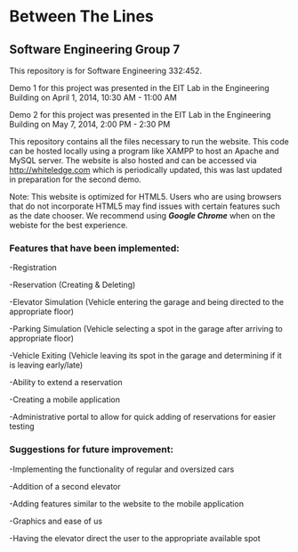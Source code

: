 <h1>Between The Lines</h1>

<h2>Software Engineering Group 7</h2>

This repository is for Software Engineering 332:452.

Demo 1 for this project was presented in the EIT Lab in the Engineering Building on April 1, 2014, 10:30 AM - 11:00 AM

Demo 2 for this project was presented in the EIT Lab in the Engineering Building on May 7, 2014, 2:00 PM - 2:30 PM

This repository contains all the files necessary to run the website.
This code can be hosted locally using a program like XAMPP to host an Apache and MySQL server.
The website is also hosted and can be accessed via http://whiteledge.com which is periodically updated, this was last updated in preparation for the second demo.

Note: This website is optimized for HTML5. Users who are using browsers that do not incorporate HTML5 may find issues with certain features such as the date chooser. We recommend using <i><b>Google Chrome</b></i> when on the webiste for the best experience.

<h3>Features that have been implemented:</h3>

-Registration

-Reservation (Creating & Deleting)

-Elevator Simulation (Vehicle entering the garage and being directed to the appropriate floor)

-Parking Simulation (Vehicle selecting a spot in the garage after arriving to appropriate floor)

-Vehicle Exiting (Vehicle leaving its spot in the garage and determining if it is leaving early/late)

-Ability to extend a reservation

-Creating a mobile application

-Administrative portal to allow for quick adding of reservations for easier testing

<h3>Suggestions for future improvement:</h3>

-Implementing the functionality of regular and oversized cars

-Addition of a second elevator

-Adding features similar to the website to the mobile application

-Graphics and ease of us

-Having the elevator direct the user to the appropriate available spot
